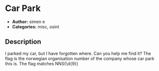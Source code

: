 # Car Park

- **Author:** simen e
- **Categories:** misc, osint

## Description

I parked my car, but I have forgotten where. Can you help me find it?
The flag is the norwegian organisation number of the company whose car park this is. The flag matches NNS\{\d{9}\}
